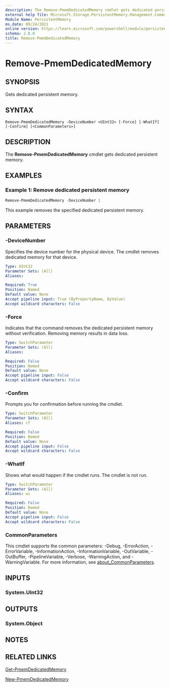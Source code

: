 ```yaml
---
description: The Remove-PmemDedicatedMemory cmdlet gets dedicated persistent memory.
external help file: Microsoft.Storage.PersistentMemory.Management.Commands.dll-Help.xml
Module Name: PersistentMemory
ms.date: 09/24/2021
online version: https://learn.microsoft.com/powershell/module/persistentmemory/remove-pmemdedicatedmemory?view=windowsserver2022-ps&wt.mc_id=ps-gethelp
schema: 2.0.0
title: Remove-PmemDedicatedMemory
---
```


# Remove-PmemDedicatedMemory

## SYNOPSIS
Gets dedicated persistent memory.

## SYNTAX

```
Remove-PmemDedicatedMemory -DeviceNumber <UInt32> [-Force] [-WhatIf] [-Confirm] [<CommonParameters>]
```

## DESCRIPTION
The **Remove-PmemDedicatedMemory** cmdlet gets dedicated persistent memory.

## EXAMPLES

### Example 1: Remove dedicated persistent memory
```powershell
Remove-PmemDedicatedMemory -DeviceNumber 1
```

This example removes the specified dedicated persistent memory.

## PARAMETERS

### -DeviceNumber
Specifies the device number for the physical device.
The cmdlet removes dedicated memory for that device.

```yaml
Type: UInt32
Parameter Sets: (All)
Aliases:

Required: True
Position: Named
Default value: None
Accept pipeline input: True (ByPropertyName, ByValue)
Accept wildcard characters: False
```

### -Force
Indicates that the command removes the  dedicated persistent memory without verification.
Removing memory results in data loss.

```yaml
Type: SwitchParameter
Parameter Sets: (All)
Aliases:

Required: False
Position: Named
Default value: None
Accept pipeline input: False
Accept wildcard characters: False
```

### -Confirm
Prompts you for confirmation before running the cmdlet.

```yaml
Type: SwitchParameter
Parameter Sets: (All)
Aliases: cf

Required: False
Position: Named
Default value: None
Accept pipeline input: False
Accept wildcard characters: False
```

### -WhatIf
Shows what would happen if the cmdlet runs.
The cmdlet is not run.

```yaml
Type: SwitchParameter
Parameter Sets: (All)
Aliases: wi

Required: False
Position: Named
Default value: None
Accept pipeline input: False
Accept wildcard characters: False
```

### CommonParameters
This cmdlet supports the common parameters: -Debug, -ErrorAction, -ErrorVariable, -InformationAction, -InformationVariable, -OutVariable, -OutBuffer, -PipelineVariable, -Verbose, -WarningAction, and -WarningVariable. For more information, see [about_CommonParameters](https://go.microsoft.com/fwlink/?LinkID=113216).

## INPUTS

### System.UInt32

## OUTPUTS

### System.Object
## NOTES

## RELATED LINKS

[Get-PmemDedicatedMemory](Get-PmemDedicatedMemory.md)

[New-PmemDedicatedMemory](New-PmemDedicatedMemory.md)
